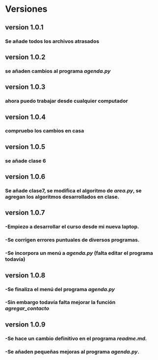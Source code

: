 # Versiones
## version 1.0.1
### Se añade todos los archivos atrasados
## version 1.0.2
### se añaden cambios al programa *agenda.py*
## version 1.0.3
### ahora puedo trabajar desde cualquier computador
## version 1.0.4
### compruebo los cambios en casa
## version 1.0.5
### se añade clase 6
## version 1.0.6
### Se añade clase7, se modifica el algoritmo de *area.py*, se agregan los algoritmos desarrollados en clase.
## version 1.0.7
### -Empiezo a desarrollar el curso desde mi nueva laptop.
### -Se corrigen errores puntuales de diversos programas.
### -Se incorpora un menú a *agenda.py* (falta editar el programa todavía)
## version 1.0.8
### -Se finaliza el menú del programa *agenda.py*
### -Sin embargo todavía falta mejorar la función *agregar_contacto*
## version 1.0.9
### -Se hace un cambio definitivo en el programa *readme.md.*
### -Se añaden pequeñas mejoras al programa *agenda.py*.